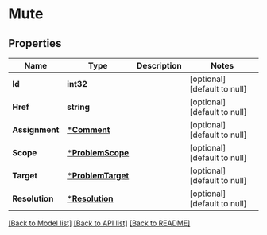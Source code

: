 # Mute

## Properties
Name | Type | Description | Notes
------------ | ------------- | ------------- | -------------
**Id** | **int32** |  | [optional] [default to null]
**Href** | **string** |  | [optional] [default to null]
**Assignment** | [***Comment**](comment.md) |  | [optional] [default to null]
**Scope** | [***ProblemScope**](ProblemScope.md) |  | [optional] [default to null]
**Target** | [***ProblemTarget**](ProblemTarget.md) |  | [optional] [default to null]
**Resolution** | [***Resolution**](Resolution.md) |  | [optional] [default to null]

[[Back to Model list]](../README.md#documentation-for-models) [[Back to API list]](../README.md#documentation-for-api-endpoints) [[Back to README]](../README.md)


